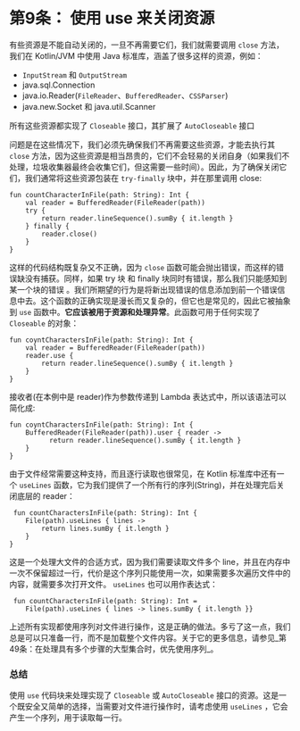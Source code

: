 # 第9条： 使用 use 来关闭资源

有些资源是不能自动关闭的，一旦不再需要它们，我们就需要调用 `close` 方法，我们在 Kotlin/JVM 中使用 Java 标准库，涵盖了很多这样的资源，例如：

* `InputStream` 和 `OutputStream`
* java.sql.Connection
* java.io.Reader(`FileReader`、`BufferedReader`、`CSSParser`)
* java.new.Socket 和 java.util.Scanner

所有这些资源都实现了 `Closeable` 接口，其扩展了 `AutoCloseable` 接口

问题是在这些情况下，我们必须先确保我们不再需要这些资源，才能去执行其 `close` 方法，因为这些资源是相当昂贵的，它们不会轻易的关闭自身（如果我们不处理，垃圾收集器最终会收集它们，但这需要一些时间）。因此，为了确保关闭它们，我们通常将这些资源包装在 `try-finally` 块中，并在那里调用 close:

```
fun countCharacterInFile(path: String): Int {
    val reader = BufferedReader(FileReader(path))
    try {
        return reader.lineSequence().sumBy { it.length }
    } finally {
        reader.close()
    }
}
```

这样的代码结构既复杂又不正确，因为 `close` 函数可能会抛出错误，而这样的错误缺没有捕获。同样，如果 try 块 和 finally 块同时有错误，那么我们只能感知到某一个块的错误 。我们所期望的行为是将新出现错误的信息添加到前一个错误信息中去。这个函数的正确实现是漫长而又复杂的，但它也是常见的，因此它被抽象到 `use` 函数中。**它应该被用于资源和处理异常**。此函数可用于任何实现了 `Closeable` 的对象：

```
fun coyntCharactersInFile(path: String): Int {
    val reader = BufferedReader(FileReader(path))
    reader.use {
        return reader.lineSequence().sumBy { it.length }
    }
}
```

接收者(在本例中是 reader)作为参数传递到 Lambda 表达式中，所以该语法可以简化成:

```
fun coyntCharactersInFile(path: String): Int {
    BufferedReader(FileReader(path)).user { reader ->
          return reader.lineSequence().sumBy { it.length }
    }
}
```

由于文件经常需要这种支持，而且逐行读取也很常见，在 Kotlin 标准库中还有一个 `useLines` 函数，它为我们提供了一个所有行的序列(String)，并在处理完后关闭底层的 reader：

```
 fun countCharactersInFile(path: String): Int {
    File(path).useLines { lines ->
        return lines.sumBy { it.length }
    }
}
```

这是一个处理大文件的合适方式，因为我们需要读取文件多个 line，并且在内存中一次不保留超过一行，代价是这个序列只能使用一次，如果需要多次遍历文件中的内容，就需要多次打开文件。 `useLines` 也可以用作表达式：

```
 fun countCharactersInFile(path: String): Int = 
    File(path).useLines { lines -> lines.sumBy { it.length }}
```

上述所有实现都使用序列对文件进行操作，这是正确的做法。多亏了这一点，我们总是可以只准备一行，而不是加载整个文件内容。关于它的更多信息，请参见_第49条：在处理具有多个步骤的大型集合时，优先使用序列_。

### 总结

使用 `use` 代码块来处理实现了 `Closeable` 或 `AutoCloseable` 接口的资源。这是一个既安全又简单的选择，当需要对文件进行操作时，请考虑使用 `useLines` ，它会产生一个序列，用于读取每一行。
